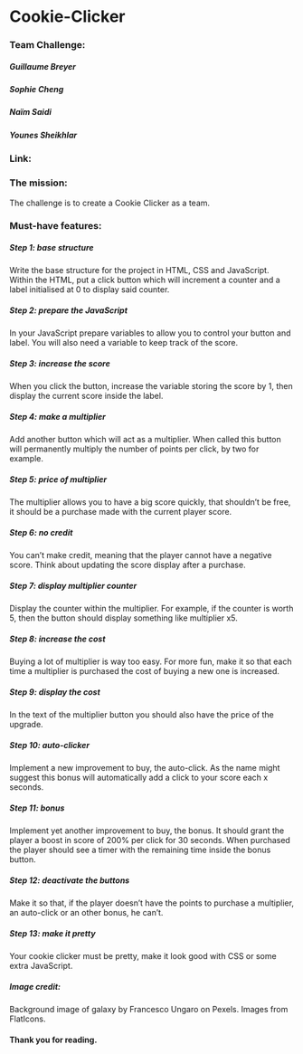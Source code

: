 # Cookie-Clicker
### Team Challenge: 
##### Guillaume Breyer     
##### Sophie Cheng   
##### Naïm Saidi 
##### Younes Sheikhlar
   
### Link:  
   
### The mission:     
 The challenge is to create a Cookie Clicker as a team.     

### Must-have features:     
##### Step 1: base structure     
Write the base structure for the project in HTML, CSS and JavaScript. Within the HTML, put a click button which will increment a counter and a label initialised at 0 to display said counter.

##### Step 2: prepare the JavaScript     
In your JavaScript prepare variables to allow you to control your button and label. You will also need a variable to keep track of the score.

##### Step 3: increase the score     
When you click the button, increase the variable storing the score by 1, then display the current score inside the label.

##### Step 4: make a multiplier     
Add another button which will act as a multiplier. When called this button will permanently multiply the number of points per click, by two for example.

##### Step 5: price of multiplier      
The multiplier allows you to have a big score quickly, that shouldn’t be free, it should be a purchase made with the current player score.

##### Step 6: no credit           
You can’t make credit, meaning that the player cannot have a negative score. Think about updating the score display after a purchase.

##### Step 7: display multiplier counter      
Display the counter within the multiplier. For example, if the counter is worth 5, then the button should display something like multiplier x5.

##### Step 8: increase the cost        
Buying a lot of multiplier is way too easy. For more fun, make it so that each time a multiplier is purchased the cost of buying a new one is increased.

##### Step 9: display the cost        
In the text of the multiplier button you should also have the price of the upgrade.

##### Step 10: auto-clicker      
Implement a new improvement to buy, the auto-click. As the name might suggest this bonus will automatically add a click to your score each x seconds.

##### Step 11: bonus       
Implement yet another improvement to buy, the bonus. It should grant the player a boost in score of 200% per click for 30 seconds. When purchased the player should see a timer with the remaining time inside the bonus button.

##### Step 12: deactivate the buttons       
Make it so that, if the player doesn’t have the points to purchase a multiplier, an auto-click or an other bonus, he can’t.

##### Step 13: make it pretty        
Your cookie clicker must be pretty, make it look good with CSS or some extra JavaScript.

##### Image credit:
Background  image of galaxy by Francesco Ungaro on Pexels.
Images from FlatIcons.

#### Thank you for reading. 
